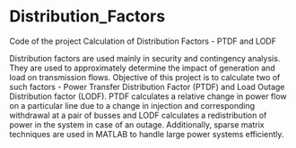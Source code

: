 # Distribution_Factors
Code of the project Calculation of Distribution Factors - PTDF and LODF

Distribution factors are used mainly in security and contingency analysis. They are used to approximately
determine the impact of generation and load on transmission flows. Objective of this project is to calculate
two of such factors - Power Transfer Distribution Factor (PTDF) and Load Outage Distribution factor (LODF).
PTDF calculates a relative change in power flow on a particular line due to a change in injection and
corresponding withdrawal at a pair of busses and LODF calculates a redistribution of power in the system
in case of an outage. Additionally, sparse matrix techniques are used in MATLAB to handle large power
systems efficiently.
